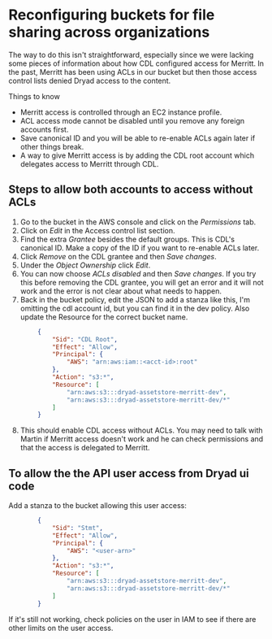 # Reconfiguring buckets for file sharing across organizations

The way to do this isn't straightforward, especially since we were lacking some pieces of
information about how CDL configured access for Merritt.  In the past, Merritt has been
using ACLs in our bucket but then those access control lists denied Dryad access to the
content.

Things to know

- Merritt access is controlled through an EC2 instance profile.
- ACL access mode cannot be disabled until you remove any foreign accounts first.
- Save canonical ID and you will be able to re-enable ACLs again later if other things break.
- A way to give Merritt access is by adding the CDL root account which delegates access to Merritt through CDL.

## Steps to allow both accounts to access without ACLs

1. Go to the bucket in the AWS console and click on the *Permissions* tab.
2. Click on *Edit* in the Access control list section.
3. Find the extra *Grantee* besides the default groups.  This is CDL's canonical ID.
   Make a copy of the ID if you want to re-enable ACLs later.
4. Click *Remove* on the CDL grantee and then *Save changes*.
5. Under the *Object Ownership* click *Edit*.
6. You can now choose *ACLs disabled* and then *Save changes*.  If you try this before
   removing the CDL grantee, you will get an error and it will not work and the error
   is not clear about what needs to happen.
7. Back in the bucket policy, edit the JSON to add a stanza like this, I'm omitting the cdl account id, but
   you can find it in the dev policy.  Also update the Resource for the correct bucket name.
```json
        {
            "Sid": "CDL Root",
            "Effect": "Allow",
            "Principal": {
                "AWS": "arn:aws:iam::<acct-id>:root"
            },
            "Action": "s3:*",
            "Resource": [
                "arn:aws:s3:::dryad-assetstore-merritt-dev",
                "arn:aws:s3:::dryad-assetstore-merritt-dev/*"
            ]
        }
```
8. This should enable CDL access without ACLs. You may need to talk with Martin if Merritt access doesn't work and
   he can check permissions and that the access is delegated to Merritt.

## To allow the the API user access from Dryad ui code

Add a stanza to the bucket allowing this user access:

```json
        {
            "Sid": "Stmt",
            "Effect": "Allow",
            "Principal": {
                "AWS": "<user-arn>"
            },
            "Action": "s3:*",
            "Resource": [
                "arn:aws:s3:::dryad-assetstore-merritt-dev",
                "arn:aws:s3:::dryad-assetstore-merritt-dev/*"
            ]
        }
```

If it's still not working, check policies on the user in IAM to see if there are other limits on the user access.